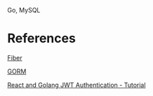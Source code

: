 Go, MySQL

# References

[Fiber](https://docs.gofiber.io/)

[GORM](https://gorm.io/)

[React and Golang JWT Authentication - Tutorial](https://www.youtube.com/watch?v=d4Y2DkKbxM0&list=TLPQMjIwMzIwMjOwq18Iyq_2tg)
